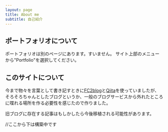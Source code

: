```yaml
---
layout: page
title: About me
subtitle: 自己紹介
---
```


## ポートフォリオについて

ポートフォリオは別のページにあります。すいません。
サイト上部のメニューから"Portfolio"を選択してください。

## このサイトについて

今まで物々を言葉として書き記すときに[FC2blog](http://youreingaming.blog.fc2.com)と[Qiita](https://qiita.com/Yourein)を使っていましたが、そろそろちゃんとしたブログというか、一般のブログサービスから外れたところに喋れる場所を作る必要性を感じたので作りました。

旧ブログに存在する記事はもしかしたら今後移植される可能性があります。

//ここから下は構築中です

